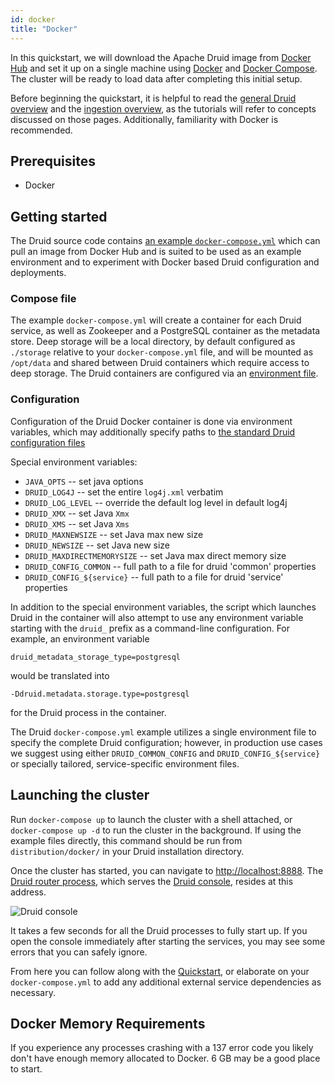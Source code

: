 ```yaml
---
id: docker
title: "Docker"
---
```


<!--
  ~ Licensed to the Apache Software Foundation (ASF) under one
  ~ or more contributor license agreements.  See the NOTICE file
  ~ distributed with this work for additional information
  ~ regarding copyright ownership.  The ASF licenses this file
  ~ to you under the Apache License, Version 2.0 (the
  ~ "License"); you may not use this file except in compliance
  ~ with the License.  You may obtain a copy of the License at
  ~
  ~   http://www.apache.org/licenses/LICENSE-2.0
  ~
  ~ Unless required by applicable law or agreed to in writing,
  ~ software distributed under the License is distributed on an
  ~ "AS IS" BASIS, WITHOUT WARRANTIES OR CONDITIONS OF ANY
  ~ KIND, either express or implied.  See the License for the
  ~ specific language governing permissions and limitations
  ~ under the License.
  -->
  
In this quickstart, we will download the Apache Druid image from [Docker Hub](https://hub.docker.com/r/apache/druid) and set it up on a single machine using [Docker](https://www.docker.com/get-started) and [Docker Compose](https://docs.docker.com/compose/). The cluster will be ready to load data after completing this initial setup.

Before beginning the quickstart, it is helpful to read the [general Druid overview](../design/index.md) and the [ingestion overview](../ingestion/index.md), as the tutorials will refer to concepts discussed on those pages. Additionally, familiarity with Docker is recommended.

## Prerequisites

* Docker

## Getting started

The Druid source code contains [an example `docker-compose.yml`](https://github.com/apache/druid/blob/master/distribution/docker/docker-compose.yml) which can pull an image from Docker Hub and is suited to be used as an example environment and to experiment with Docker based Druid configuration and deployments.

### Compose file

The example `docker-compose.yml` will create a container for each Druid service, as well as Zookeeper and a PostgreSQL container as the metadata store. Deep storage will be a local directory, by default configured as `./storage` relative to your `docker-compose.yml` file, and will be mounted as `/opt/data` and shared between Druid containers which require access to deep storage. The Druid containers are configured via an [environment file](https://github.com/apache/druid/blob/master/distribution/docker/environment).

### Configuration

Configuration of the Druid Docker container is done via environment variables, which may additionally specify paths to [the standard Druid configuration files](../configuration/index.md)

Special environment variables:

* `JAVA_OPTS` -- set java options
* `DRUID_LOG4J` -- set the entire `log4j.xml` verbatim
* `DRUID_LOG_LEVEL` -- override the default log level in default log4j
* `DRUID_XMX` -- set Java `Xmx`
* `DRUID_XMS` -- set Java `Xms`
* `DRUID_MAXNEWSIZE` -- set Java max new size
* `DRUID_NEWSIZE` -- set Java new size
* `DRUID_MAXDIRECTMEMORYSIZE` -- set Java max direct memory size
* `DRUID_CONFIG_COMMON` -- full path to a file for druid 'common' properties
* `DRUID_CONFIG_${service}` -- full path to a file for druid 'service' properties

In addition to the special environment variables, the script which launches Druid in the container will also attempt to use any environment variable starting with the `druid_` prefix as a command-line configuration. For example, an environment variable
 
```druid_metadata_storage_type=postgresql```
 
would be translated into 

```-Ddruid.metadata.storage.type=postgresql```
 
for the Druid process in the container.

The Druid `docker-compose.yml` example utilizes a single environment file to specify the complete Druid configuration; however, in production use cases we suggest using either `DRUID_COMMON_CONFIG` and `DRUID_CONFIG_${service}` or specially tailored, service-specific environment files.
## Launching the cluster

Run `docker-compose up` to launch the cluster with a shell attached, or `docker-compose up -d` to run the cluster in the background. If using the example files directly, this command should be run from `distribution/docker/` in your Druid installation directory.

Once the cluster has started, you can navigate to [http://localhost:8888](http://localhost:8888).
The [Druid router process](../design/router.md), which serves the [Druid console](../operations/druid-console.md), resides at this address.

![Druid console](../assets/tutorial-quickstart-01.png "Druid console")

It takes a few seconds for all the Druid processes to fully start up. If you open the console immediately after starting the services, you may see some errors that you can safely ignore.

From here you can follow along with the [Quickstart](./index.md#step-4-load-data), or elaborate on your `docker-compose.yml` to add any additional external service dependencies as necessary.

## Docker Memory Requirements
If you experience any processes crashing with a 137 error code you likely don't have enough memory allocated to Docker. 6 GB may be a good place to start. 
